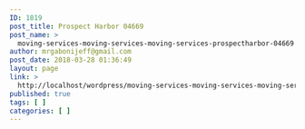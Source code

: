 ```yaml
---
ID: 1819
post_title: Prospect Harbor 04669
post_name: >
  moving-services-moving-services-moving-services-prospectharbor-04669
author: mrgabonijeff@gmail.com
post_date: 2018-03-28 01:36:49
layout: page
link: >
  http://localhost/wordpress/moving-services-moving-services-moving-services-prospectharbor-04669/
published: true
tags: [ ]
categories: [ ]
---
```

